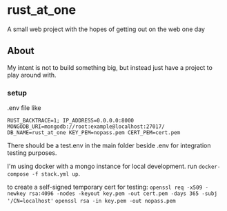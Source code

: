 # rust_at_one
A small web project with the hopes of getting out on the web one day

## About
My intent is not to build something big, but instead just have a project to play around with.

### setup

.env file like 

`RUST_BACKTRACE=1;
IP_ADDRESS=0.0.0.0:8000
MONGODB_URI=mongodb://root:example@localhost:27017/
DB_NAME=rust_at_one
KEY_PEM=nopass.pem
CERT_PEM=cert.pem`

There should be a test.env in the main folder beside .env for integration testing purposes.

I'm using docker with a mongo instance for local development. run `docker-compose -f stack.yml up`.

to create a self-signed temporary cert for testing:
`openssl req -x509 -newkey rsa:4096 -nodes -keyout key.pem -out cert.pem -days 365 -subj '/CN=localhost'`
`openssl rsa -in key.pem -out nopass.pem`